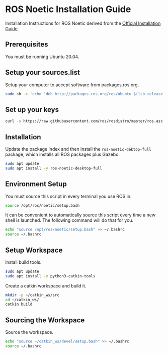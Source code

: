 # ROS Noetic Installation Guide
Installation Instructions for ROS Noetic derived from the [Official Installation Guide](http://wiki.ros.org/noetic/Installation/Ubuntu).

## Prerequisites
You must be running Ubuntu 20.04.

## Setup your sources.list
Setup your computer to accept software from packages.ros.org.
```bash
sudo sh -c 'echo "deb http://packages.ros.org/ros/ubuntu $(lsb_release -sc) main" > /etc/apt/sources.list.d/ros-latest.list'
```

## Set up your keys
```bash
curl -s https://raw.githubusercontent.com/ros/rosdistro/master/ros.asc | sudo apt-key add -
```

## Installation
Update the package index and then install the `ros-noetic-dektop-full` package, which installs all ROS packages plus Gazebo.
```bash
sudo apt update
sudo apt install -y ros-noetic-desktop-full
```

## Environment Setup
You must source this script in every terminal you use ROS in.
```bash
source /opt/ros/noetic/setup.bash
```

It can be convenient to automatically source this script every time a new shell is launched. The following command will do that for you.
```bash
echo "source /opt/ros/noetic/setup.bash" >> ~/.bashrc
source ~/.bashrc
```

## Setup Workspace
Install build tools.
```bash
sudo apt update
sudo apt install -y python3-catkin-tools
```

Create a catkin workspace and build it.
```bash
mkdir -p ~/catkin_ws/src
cd ~/catkin_ws/
catkin build
```

## Sourcing the Workspace
Source the workspace.
```bash
echo "source ~/catkin_ws/devel/setup.bash" >> ~/.bashrc
source ~/.bashrc
```